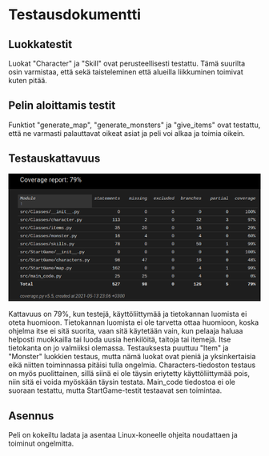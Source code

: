 # Testausdokumentti

## Luokkatestit
Luokat "Character" ja "Skill" ovat perusteellisesti testattu. Tämä suurilta osin varmistaa, että sekä taisteleminen että alueilla liikkuminen toimivat kuten pitää. 

## Pelin aloittamis testit
Funktiot "generate_map", "generate_monsters" ja "give_items" ovat testattu, että ne varmasti palauttavat oikeat asiat ja peli voi alkaa ja toimia oikein.

## Testauskattavuus
![Kattavuus](coverage.png)

Kattavuus on 79%, kun testejä, käyttöliittymää ja tietokannan luomista ei oteta huomioon. Tietokannan luomista ei ole tarvetta ottaa huomioon, koska ohjelma itse
ei sitä suorita, vaan sitä käytetään vain, kun pelaaja haluaa helposti muokkailla tai luoda uusia henkilöitä, taitoja tai itemejä. Itse tietokanta on jo valmiiksi
olemassa. Testauksesta puuttuu "Item" ja "Monster" luokkien testaus, mutta nämä luokat ovat pieniä ja yksinkertaisia eikä niitten toiminnassa pitäisi tulla ongelmia.
Characters-tiedoston testaus on myös puolittainen, sillä siinä ei ole täysin eriytetty käyttöliittymää pois, niin sitä ei voida myöskään täysin testata. Main_code
tiedostoa ei ole suoraan testattu, mutta StartGame-testit testaavat sen toimintaa.

## Asennus
Peli on kokeiltu ladata ja asentaa Linux-koneelle ohjeita noudattaen ja toiminut ongelmitta.
